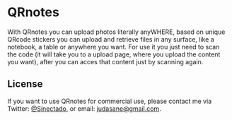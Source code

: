 # QRnotes
With QRnotes you can upload photos literally anyWHERE, based on unique QRcode stickers you can upload and retrieve files in any surface, like a notebook, a table or anywhere you want.
For use it you just need to scan the code (it will take you to a upload page, where you upload the content you want), after you can acces that content just by scanning again.

## License
If you want to use QRnotes for commercial use, please contact me via Twitter:  [@Sinectado](https://twitter.com/sinectado), or email: judasane@gmail.com. 
